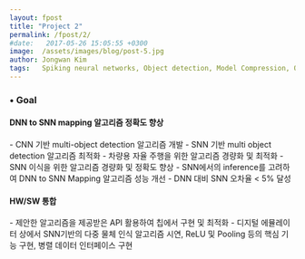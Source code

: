 ```yaml
---
layout: fpost
title: "Project 2"
permalink: /fpost/2/
#date:   2017-05-26 15:05:55 +0300
image:  /assets/images/blog/post-5.jpg
author: Jongwan Kim
tags:   Spiking neural networks, Object detection, Model Compression, Optimization
---
```



### • Goal
#### DNN to SNN mapping 알고리즘 정확도 향상
  \- CNN 기반 multi-object detection 알고리즘 개발
  \- SNN 기반 multi object detection 알고리즘 최적화
  \- 차량용 자율 주행을 위한 알고리즘 경량화 및 최적화
  \- SNN 이식을 위한 알고리즘 경량화 및 정확도 향상
  \- SNN에서의 inference를 고려하여 DNN to SNN Mapping 알고리즘 성능 개선
  \- DNN 대비 SNN 오차율 < 5% 달성


#### HW/SW 통합
  \- 제안한 알고리즘을 제공받은 API 활용하여 칩에서 구현 및 최적화
  \- 디지털 에뮬레이터 상에서 SNN기반의 다중 물체 인식 알고리즘 시연, ReLU 및 Pooling 등의 핵심 기능 구현, 병렬 데이터 인터페이스 구현